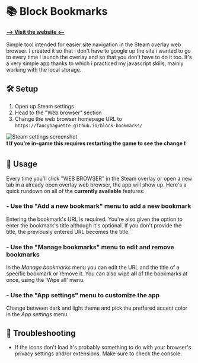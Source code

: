 # 📚 Block Bookmarks
**[--> Visit the website <--](https://fancybaguette.github.io/block-bookmarks/)**<br><br>
Simple tool intended for easier site navigation in the Steam overlay web browser. I created it so that i don't have to google up the site i wanted to go to every time i launch the overlay and so that you don't have to do it too. It's a very simple app thanks to which i practiced my javascript skills, mainly working with the local storage.

## 🛠 Setup
1. Open up Steam settings
2. Head to the "Web browser" section
3. Change the web browser homepage URL to `https://fancybaguette.github.io/block-bookmarks/`

![Steam settings screenshot](https://cdn.discordapp.com/attachments/972799878956716122/1001920490450993352/Bez_tytuu.png)\
**❗ If you're in-game this requires restarting the game to see the change ❗**

## 📖 Usage
Every time you'll click "WEB BROWSER" in the Steam overlay or open a new tab in a already open overlay web browser, the app will show up. Here's a quick rundown on all of the **currently available** features:
### - Use the "Add a new bookmark" menu to add a new bookmark
Entering the bookmark's URL is required. You're also given the option to enter the bookmark's title although it's optional. If you don't provide the title, the previously entered URL becomes the title.
### - Use the "Manage bookmarks" menu to edit and remove bookmarks
In the *Manage bookmarks* menu you can edit the URL and the title of a specific bookmark or remove it. You can also wipe **all** of the bookmarks at once, using the 'Wipe all' menu.
### - Use the "App settings" menu to customize the app
Change between dark and light theme and pick the preffered accent color in the *App settings* menu.

## 🐞 Troubleshooting
- If the icons don't load it's probably something to do with your browser's privacy settings and/or extensions. Make sure to check the console.


